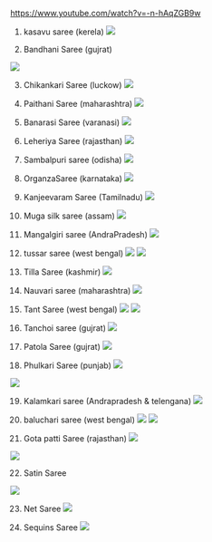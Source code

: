 https://www.youtube.com/watch?v=-n-hAqZGB9w

1. kasavu saree (kerela)
![](https://i.imgur.com/IYIXUwo.png)

2. Bandhani Saree (gujrat)

![](https://i.imgur.com/qnxJedX.png)

3. Chikankari Saree (luckow)
![](https://i.imgur.com/YABgHyi.png)

4. Paithani Saree (maharashtra)
![](https://i.imgur.com/a2fhf66.png)

5. Banarasi Saree (varanasi)
![](https://i.imgur.com/2ZKVe19.png)

6. Leheriya Saree (rajasthan)
![](https://i.imgur.com/GK55iOC.png)

7. Sambalpuri saree (odisha)
![](https://i.imgur.com/iyVjSUW.png)

8. OrganzaSaree (karnataka)
![](https://i.imgur.com/1ZyoP3H.png)

9. Kanjeevaram Saree (Tamilnadu)
![](https://i.imgur.com/Ga9kmky.png)

10. Muga silk saree (assam)
![](https://i.imgur.com/bIBnMiw.png)

11. Mangalgiri saree (AndraPradesh)
![](https://i.imgur.com/tNbGZ5L.png)

12. tussar saree (west bengal)
![](https://i.imgur.com/sUgV2QC.png)
![](https://i.imgur.com/fPvehD7.png)

13. Tilla Saree (kashmir)
![](https://i.imgur.com/bmYtE45.png)

14. Nauvari saree (maharashtra)
![](https://i.imgur.com/wrDpcuJ.png)

15. Tant Saree (west bengal)
![](https://i.imgur.com/2Cd1ujv.png)
![](https://i.imgur.com/aM40uB0.png)

16. Tanchoi saree (gujrat)
![](https://i.imgur.com/LSDF68g.png)

17. Patola Saree (gujrat)
![](https://i.imgur.com/KrEzBCb.png)

18. Phulkari Saree (punjab)
![](https://i.imgur.com/wtDUhDk.png)

![](https://i.imgur.com/8SbHPUd.png)

19. Kalamkari saree (Andrapradesh & telengana)
![](https://i.imgur.com/eZ3TZOH.png)

20. baluchari saree (west bengal)
![](https://i.imgur.com/fn5pURR.png)
![](https://i.imgur.com/OG3q39m.png)

21. Gota patti Saree (rajasthan)
![](https://i.imgur.com/PceUgyY.png)

![](https://i.imgur.com/SJoekqe.png)

22. Satin Saree

![](https://i.imgur.com/ilyopfH.png)

23. Net Saree 
![](https://i.imgur.com/AbotxUi.png)

24. Sequins Saree
![](https://i.imgur.com/ieOFWrK.png)
